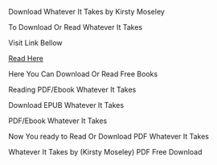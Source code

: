 Download Whatever It Takes by Kirsty Moseley

To Download Or Read Whatever It Takes

Visit Link Bellow

[Read Here](https://mobionlines.web.app/highjump/43216162-whatever-it-takes)

Here You Can Download Or Read Free Books

Reading PDF/Ebook Whatever It Takes

Download EPUB Whatever It Takes

PDF/Ebook Whatever It Takes

Now You ready to Read Or Download PDF Whatever It Takes

Whatever It Takes by (Kirsty Moseley) PDF Free Download
